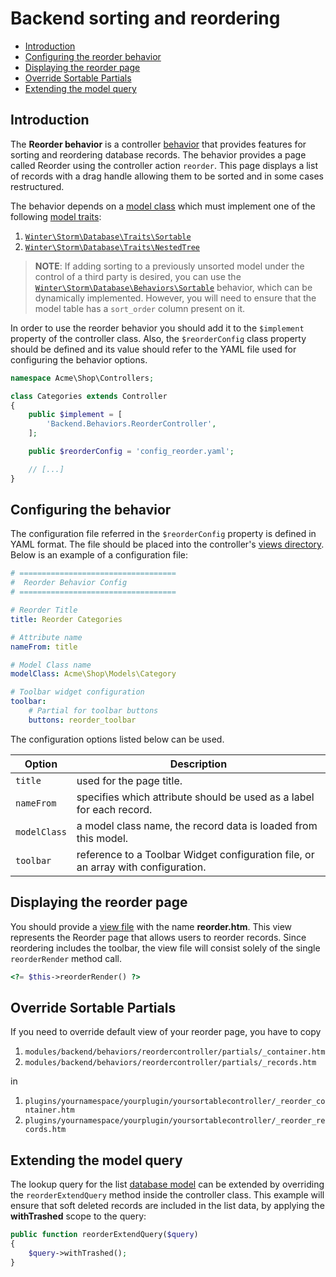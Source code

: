 # Backend sorting and reordering

- [Introduction](#introduction)
- [Configuring the reorder behavior](#configuring-reorder)
- [Displaying the reorder page](#reorder-display)
- [Override Sortable Partials](#override-sortable-partials)
- [Extending the model query](#extend-model-query)

<a name="introduction"></a>
## Introduction

The **Reorder behavior** is a controller [behavior](../services/behaviors) that provides features for sorting and reordering database records. The behavior provides a page called Reorder using the controller action `reorder`. This page displays a list of records with a drag handle allowing them to be sorted and in some cases restructured.

The behavior depends on a [model class](../database/model) which must implement one of the following [model traits](../database/traits):

1. [`Winter\Storm\Database\Traits\Sortable`](../database/traits#sortable)
1. [`Winter\Storm\Database\Traits\NestedTree`](../database/traits#nestedtree)

> **NOTE**: If adding sorting to a previously unsorted model under the control of a third party is desired, you can use the [`Winter\Storm\Database\Behaviors\Sortable`](../database/behaviors#sortable) behavior, which can be dynamically implemented. However, you will need to ensure that the model table has a `sort_order` column present on it.

In order to use the reorder behavior you should add it to the `$implement` property of the controller class. Also, the `$reorderConfig` class property should be defined and its value should refer to the YAML file used for configuring the behavior options.

```php
namespace Acme\Shop\Controllers;

class Categories extends Controller
{
    public $implement = [
        'Backend.Behaviors.ReorderController',
    ];

    public $reorderConfig = 'config_reorder.yaml';

    // [...]
}
```

<a name="configuring-reorder"></a>
## Configuring the behavior

The configuration file referred in the `$reorderConfig` property is defined in YAML format. The file should be placed into the controller's [views directory](controllers-ajax/#introduction). Below is an example of a configuration file:

```yaml
# ===================================
#  Reorder Behavior Config
# ===================================

# Reorder Title
title: Reorder Categories

# Attribute name
nameFrom: title

# Model Class name
modelClass: Acme\Shop\Models\Category

# Toolbar widget configuration
toolbar:
    # Partial for toolbar buttons
    buttons: reorder_toolbar
```

The configuration options listed below can be used.

<style>
    .attributes-table-precessor + table td:first-child,
    .attributes-table-precessor + table td:first-child > * { white-space: nowrap; }
</style>
<div class="attributes-table-precessor"></div>

Option | Description
------------- | -------------
`title` | used for the page title.
`nameFrom` | specifies which attribute should be used as a label for each record.
`modelClass` | a model class name, the record data is loaded from this model.
`toolbar` | reference to a Toolbar Widget configuration file, or an array with configuration.

<a name="reorder-display"></a>
## Displaying the reorder page

You should provide a [view file](controllers-ajax/#introduction) with the name **reorder.htm**. This view represents the Reorder page that allows users to reorder records. Since reordering includes the toolbar, the view file will consist solely of the single `reorderRender` method call.

```php
<?= $this->reorderRender() ?>
```

<a name="override-sortable-partials"></a>
## Override Sortable Partials

If you need to override default view of your reorder page, you have to copy

1. `modules/backend/behaviors/reordercontroller/partials/_container.htm`
2. `modules/backend/behaviors/reordercontroller/partials/_records.htm`

in

1. `plugins/yournamespace/yourplugin/yoursortablecontroller/_reorder_container.htm`
2. `plugins/yournamespace/yourplugin/yoursortablecontroller/_reorder_records.htm`


<a name="extend-model-query"></a>
## Extending the model query

The lookup query for the list [database model](../database/model) can be extended by overriding the `reorderExtendQuery` method inside the controller class. This example will ensure that soft deleted records are included in the list data, by applying the **withTrashed** scope to the query:

```php
public function reorderExtendQuery($query)
{
    $query->withTrashed();
}
```
